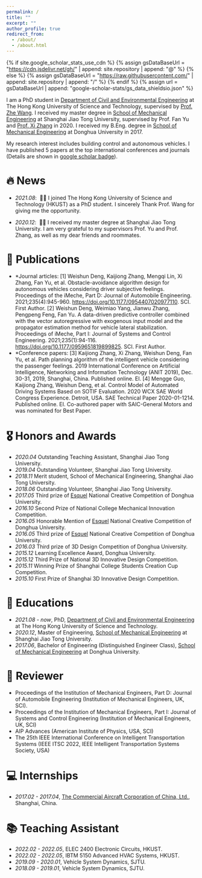 ```yaml
---
permalink: /
title: ""
excerpt: ""
author_profile: true
redirect_from: 
  - /about/
  - /about.html
---
```


{% if site.google_scholar_stats_use_cdn %}
{% assign gsDataBaseUrl = "https://cdn.jsdelivr.net/gh/" | append: site.repository | append: "@" %}
{% else %}
{% assign gsDataBaseUrl = "https://raw.githubusercontent.com/" | append: site.repository | append: "/" %}
{% endif %}
{% assign url = gsDataBaseUrl | append: "google-scholar-stats/gs_data_shieldsio.json" %}

<span class='anchor' id='about-me'></span>

I am a PhD student in [Department of Civil and Environmental Engineering](https://www.ce.ust.hk//) at The Hong Kong University of Science and Technology, supervised by [Prof. Zhe Wang](https://facultyprofiles.hkust.edu.hk/profiles.php?profile=walter-zhe-wang-cezhewang//). I received my master degree in [School of Mechanical Engineering](https://me.sjtu.edu.cn//) at Shanghai Jiao Tong University, supervised by Prof. Fan Yu and [Prof. Xi Zhang](https://me.sjtu.edu.cn/teacher_directory1/zhangxi.html//) in 2020. I received my B.Eng. degree in [School of Mechanical Engineering](https://meccol.dhu.edu.cn//) at Donghua University in 2017.

My research interest includes building control and autonomous vehicles. I have published 5 papers at the top international conferences and journals (Details are shown in [google scholar badge](https://scholar.google.com/citations?user=LWC2XQEAAAAJ//)).


# 🔥 News
- *2021.08*: &nbsp;🎉🎉 I joined The Hong Kong University of Science and Technology (HKUST) as a PhD student. I sincerely Thank Prof. Wang for giving me the opportunity.

- *2020.12*: &nbsp;🎉🎉 I received my master degree at Shanghai Jiao Tong University. I am very grateful to my supervisors Prof. Yu and Prof. Zhang, as well as my dear friends and roommates.


# 📝 Publications 
- *Journal articles:
[1] Weishun Deng, Kaijiong Zhang, Mengqi Lin, Xi Zhang, Fan Yu, et al. Obstacle-avoidance algorithm design for autonomous vehicles considering driver subjective feelings. Proceedings of the iMeche, Part D: Journal of Automobile Engineering. 2021;235(4):945-960. https://doi.org/10.1177/0954407020977110. SCI. First Author.
[2] Weishun Deng, Weimiao Yang, Jianwu Zhang, Pengpeng Feng, Fan Yu. A data-driven predictive controller combined with the vector autoregressive with exogenous input model and the propagator estimation method for vehicle lateral stabilization. Proceedings of iMeche, Part I: Journal of Systems and Control Engineering. 2021;235(1):94-116. https://doi.org/10.1177/0959651819899825. SCI. First Author.
- *Conference papers:
[3] Kaijiong Zhang, Xi Zhang, Weishun Deng, Fan Yu, et al. Path planning algorithm of the intelligent vehicle considering the passenger feelings. 2019 International Conference on Artificial Intelligence, Networking and Information Technology (ANIT 2019), Dec. 30-31, 2019, Shanghai, China. Published online. EI.
[4] Mengge Guo, Kaijiong Zhang, Weishun Deng, et al. Control Model of Automated Driving Systems Based on SOTIF Evaluation. 2020 WCX SAE World Congress Experience. Detroit, USA. SAE Technical Paper 2020-01-1214. Published online. EI. Co-authored paper with SAIC-General Motors and was nominated for Best Paper.


# 🎖 Honors and Awards
- *2020.04* Outstanding Teaching Assistant, Shanghai Jiao Tong University.
- *2019.04* Outstanding Volunteer, Shanghai Jiao Tong University.
- *2018.11* Merit student, School of Mechanical Engineering, Shanghai Jiao Tong University.
- *2018.06* Outstanding Volunteer, Shanghai Jiao Tong University.
- *2017.05* Third prize of [Esquel](https://www.esquel.com/zh-hans/homepage//) National Creative Competition of Donghua University.
- *2016.10* Second Prize of National College Mechanical Innovation Competition.
- *2016.05* Honorable Mention of [Esquel](https://www.esquel.com/zh-hans/homepage//) National Creative Competition of Donghua University.
- *2016.05* Third prize of [Esquel](https://www.esquel.com/zh-hans/homepage//) National Creative Competition of Donghua University.
- *2016.03* Third prize of 3D Design Competition of Donghua University.
- *2015.12* Learning Excellence Award, Donghua University.
- *2015.12* Third Prize of National 3D Innovative Design Competition.
- *2015.11* Winning Prize of Shanghai College Students Creation Cup Competition.  
- *2015.10* First Prize of Shanghai 3D Innovative Design Competition.

# 📖 Educations
- *2021.08 - now*, PhD, [Department of Civil and Environmental Engineering](https://www.ce.ust.hk//) at The Hong Kong University of Science and Technology.
- *2020.12*, Master of Engineering, [School of Mechanical Engineering](https://me.sjtu.edu.cn//) at Shanghai Jiao Tong University.
- *2017.06*, Bachelor of Engineering (Distinguished Engineer Class), [School of Mechanical Engineering](https://meccol.dhu.edu.cn//) at Donghua University.

# 💬 Reviewer
- Proceedings of the Institution of Mechanical Engineers, Part D: Journal of Automobile Engineering (Institution of Mechanical Engineers, UK, SCI). 
- Proceedings of the Institution of Mechanical Engineers, Part I: Journal of Systems and Control Engineering (Institution of Mechanical Engineers, UK, SCI)
- AIP Advances (American Institute of Physics, USA, SCI)
- The 25th IEEE International Conference on Intelligent Transportation Systems (IEEE ITSC 2022, IEEE Intelligent Transportation Systems Society, USA)

# 💻 Internships
- *2017.02 - 2017.04*, [The Commercial Aircraft Corporation of China, Ltd.](http://www.comac.cc//), Shanghai, China.

# 📚 Teaching Assistant
- *2022.02 - 2022.05*, ELEC 2400 Electronic Circuits, HKUST.
- *2022.02 - 2022.05*, IBTM 5150 Advanced HVAC Systems, HKUST.
- *2019.09 - 2020.01*, Vehicle System Dynamics, SJTU.
- *2018.09 - 2019.01*, Vehicle System Dynamics, SJTU.
